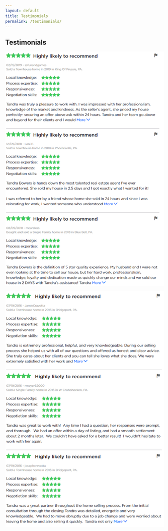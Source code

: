 ```yaml
---
layout: default
title: Testimonials
permalink: /testimonials/
---
```


## Testimonials

![](/uploads/tandra-1.PNG)

![](/uploads/tandra2.PNG)